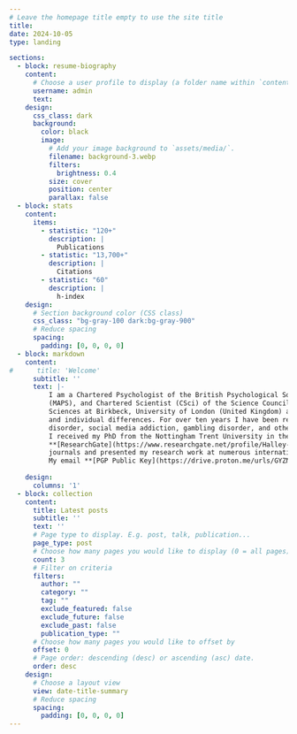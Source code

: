 ```yaml
---
# Leave the homepage title empty to use the site title
title:
date: 2024-10-05
type: landing

sections:
  - block: resume-biography
    content:
      # Choose a user profile to display (a folder name within `content/authors/`)
      username: admin
      text:
    design:
      css_class: dark
      background:
        color: black
        image:
          # Add your image background to `assets/media/`.
          filename: background-3.webp
          filters:
            brightness: 0.4
          size: cover
          position: center
          parallax: false
  - block: stats
    content:
      items:
        - statistic: "120+"
          description: |
            Publications
        - statistic: "13,700+"
          description: |
            Citations
        - statistic: "60"
          description: |
            h-index
    design:
      # Section background color (CSS class)
      css_class: "bg-gray-100 dark:bg-gray-900"
      # Reduce spacing
      spacing:
        padding: [0, 0, 0, 0]
  - block: markdown
    content:
#      title: 'Welcome'
      subtitle: ''
      text: |-
          I am a Chartered Psychologist of the British Psychological Society (CPsychol), Member of the Australian Psychological Society
          (MAPS), and Chartered Scientist (CSci) of the Science Council. I am currently working in the School of Psychological
          Sciences at Birkbeck, University of London (United Kingdom) as a Senior Lecturer where I teach statistics, addiction,
          and individual differences. For over ten years I have been researching emerging addictive behaviors such as gaming
          disorder, social media addiction, gambling disorder, and other online addictions.
          I received my PhD from the Nottingham Trent University in the United Kingdom and have published numerous studies (see my 
          **[ResearchGate](https://www.researchgate.net/profile/Halley-Pontes)** profile for a full list) in several scientific
          journals and presented my research work at numerous international conferences. My research has been previously awarded with the           Durand Jacobs Award from McGill University (Canada) and the Early Career Research Award from the Australian Psychological                 Society (Australia) for its contributions to the psychology of addictive behaviors and cyberpsychology.
          My email **[PGP Public Key](https://drive.proton.me/urls/GYZNM1652C#C34xqQi4LYoU)** fingerprint is: DE26 2BED FB0D C0ED 97F7              DD95 234E 9809 AEDA EAC8.
          
    design:
      columns: '1'
  - block: collection
    content:
      title: Latest posts
      subtitle: ''
      text: ''
      # Page type to display. E.g. post, talk, publication...
      page_type: post
      # Choose how many pages you would like to display (0 = all pages)
      count: 3
      # Filter on criteria
      filters:
        author: ""
        category: ""
        tag: ""
        exclude_featured: false
        exclude_future: false
        exclude_past: false
        publication_type: ""
      # Choose how many pages you would like to offset by
      offset: 0
      # Page order: descending (desc) or ascending (asc) date.
      order: desc
    design:
      # Choose a layout view
      view: date-title-summary
      # Reduce spacing
      spacing:
        padding: [0, 0, 0, 0]
---
```

